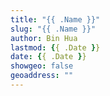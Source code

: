 ```yaml
---
title: "{{ .Name }}"
slug: "{{ .Name }}"
author: Bin Hua
lastmod: {{ .Date }}
date: {{ .Date }}
showgeo: false
geoaddress: ""
---
```



